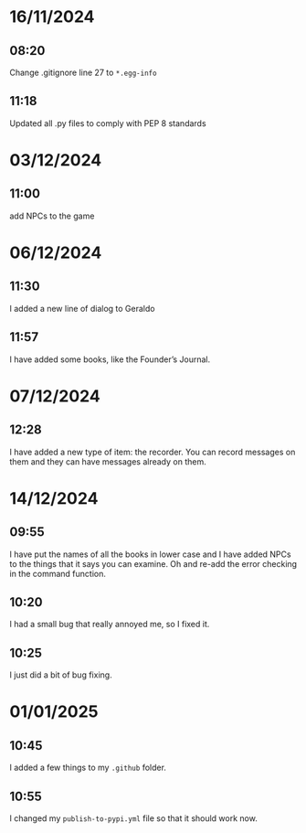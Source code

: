 # 16/11/2024

## 08:20

Change .gitignore line 27 to `*.egg-info`

## 11:18

Updated all .py files to comply with PEP 8 standards

# 03/12/2024

## 11:00

add NPCs to the game

# 06/12/2024

## 11:30

I added a new line of dialog to Geraldo

## 11:57

I have added some books, like the Founder’s Journal.

# 07/12/2024

## 12:28

I have added a new type of item: the recorder. You can record messages on them and they can have messages already on them.

# 14/12/2024

## 09:55

I have put the names of all the books in lower case and I have added NPCs to the things that it says you can examine. Oh and re-add the error checking in the command function.

## 10:20

I had a small bug that really annoyed me, so I fixed it.

## 10:25

I just did a bit of bug fixing.

# 01/01/2025

## 10:45

I added a few things to my `.github` folder.

## 10:55

I changed my `publish-to-pypi.yml` file so that it should work now.